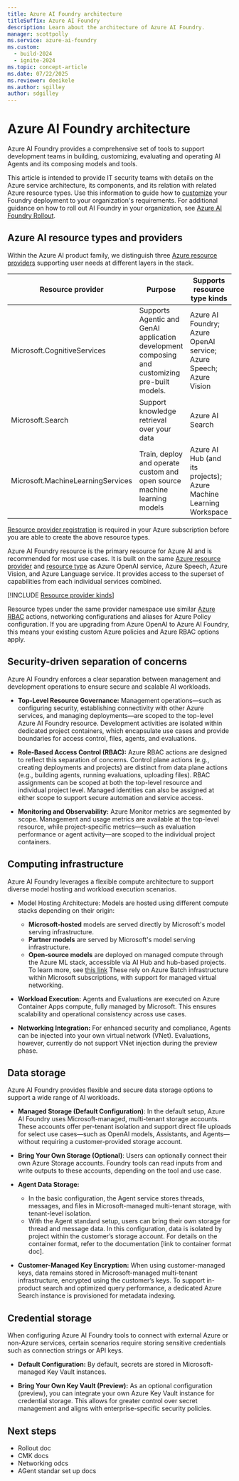 ```yaml
---
title: Azure AI Foundry architecture
titleSuffix: Azure AI Foundry
description: Learn about the architecture of Azure AI Foundry.
manager: scottpolly
ms.service: azure-ai-foundry
ms.custom:
  - build-2024
  - ignite-2024
ms.topic: concept-article
ms.date: 07/22/2025
ms.reviewer: deeikele
ms.author: sgilley
author: sdgilley
---
```


# Azure AI Foundry architecture 

Azure AI Foundry provides a comprehensive set of tools to support development teams in building, customizing, evaluating and operating AI Agents and its composing models and tools.

This article is intended to provide IT security teams with details on the Azure service architecture, its components, and its relation with related Azure resource types. Use this information to guide how to [customize](how-to/configure-private-link.md) your Foundry deployment to your organization's requirements. For additional guidance on how to roll out AI Foundry in your organization, see [Azure AI Foundry Rollout](concepts/planning.md).

## Azure AI resource types and providers

Within the Azure AI product family, we distinguish three [Azure resource providers]() supporting user needs at different layers in the stack.

| Resource provider | Purpose | Supports resource type kinds |
| --- | --- | --- |
| Microsoft.CognitiveServices | Supports Agentic and GenAI application development composing and customizing pre-built models. | Azure AI Foundry; Azure OpenAI service; Azure Speech; Azure Vision | 
| Microsoft.Search | Support knowledge retrieval over your data | Azure AI Search | 
| Microsoft.MachineLearningServices | Train, deploy and operate custom and open source machine learning models | Azure AI Hub (and its projects); Azure Machine Learning Workspace | 

[Resource provider registration](/azure/azure-resource-manager/management/resource-providers-and-types#register-resource-provider) is required in your Azure subscription before you are able to create the above resource types.

Azure AI Foundry resource is the primary resource for Azure AI and is recommended for most use cases. It is built on the same [Azure resource provider](#LINK) and [resource type](#LINK) as Azure OpenAI service, Azure Speech, Azure Vision, and Azure Language service. It provides access to the superset of capabilities from each individual services combined. 

[!INCLUDE [Resource provider kinds](../includes/resource-provider-kinds.md)]

Resource types under the same provider namespace use similar [Azure RBAC](#link) actions, networking configurations and aliases for Azure Policy configuration. If you are upgrading from Azure OpenAI to Azure AI Foundry, this means your existing custom Azure policies and Azure RBAC options apply. 

## Security-driven separation of concerns

Azure AI Foundry enforces a clear separation between management and development operations to ensure secure and scalable AI workloads.

- **Top-Level Resource Governance:** Management operations—such as configuring security, establishing connectivity with other Azure services, and managing deployments—are scoped to the top-level Azure AI Foundry resource. Development activities are isolated within dedicated project containers, which encapsulate use cases and provide boundaries for access control, files, agents, and evaluations.

- **Role-Based Access Control (RBAC):** Azure RBAC actions are designed to reflect this separation of concerns. Control plane actions (e.g., creating deployments and projects) are distinct from data plane actions (e.g., building agents, running evaluations, uploading files). RBAC assignments can be scoped at both the top-level resource and individual project level. Managed identities can also be assigned at either scope to support secure automation and service access.

- **Monitoring and Observability:** Azure Monitor metrics are segmented by scope. Management and usage metrics are available at the top-level resource, while project-specific metrics—such as evaluation performance or agent activity—are scoped to the individual project containers.

## Computing infrastructure

Azure AI Foundry leverages a flexible compute architecture to support diverse model hosting and workload execution scenarios.

- Model Hosting Architecture: Models are hosted using different compute stacks depending on their origin:

  - **Microsoft-hosted** models are served directly by Microsoft's model serving infrastructure.
  - **Partner models** are served by Microsoft's model serving infrastructure.
  - **Open-source models** are deployed on managed compute through the Azure ML stack, accessible via AI Hub and hub-based projects. To learn more, see [this link](#some-link) These rely on Azure Batch infrastructure within Microsoft subscriptions, with support for managed virtual networking.

- **Workload Execution:** Agents and Evaluations are executed on Azure Container Apps compute, fully managed by Microsoft. This ensures scalability and operational consistency across use cases.

- **Networking Integration:** For enhanced security and compliance, Agents can be injected into your own virtual network (VNet). Evaluations, however, currently do not support VNet injection during the preview phase.

## Data storage

Azure AI Foundry provides flexible and secure data storage options to support a wide range of AI workloads.

* **Managed Storage (Default Configuration)**:
In the default setup, Azure AI Foundry uses Microsoft-managed, multi-tenant storage accounts. These accounts offer per-tenant isolation and support direct file uploads for select use cases—such as OpenAI models, Assistants, and Agents—without requiring a customer-provided storage account.

* **Bring Your Own Storage (Optional)**:
Users can optionally connect their own Azure Storage accounts. Foundry tools can read inputs from and write outputs to these accounts, depending on the tool and use case.

* **Agent Data Storage:**

  * In the basic configuration, the Agent service stores threads, messages, and files in Microsoft-managed multi-tenant storage, with tenant-level isolation.
  * With the Agent standard setup, users can bring their own storage for thread and message data. In this configuration, data is isolated by project within the customer’s storage account. For details on the container format, refer to the documentation [link to container format doc].

* **Customer-Managed Key Encryption:**
  When using customer-managed keys, data remains stored in Microsoft-managed multi-tenant infrastructure, encrypted using the customer’s keys. To support in-product search and optimized query performance, a dedicated Azure Search instance is provisioned for metadata indexing.

## Credential storage

When configuring Azure AI Foundry tools to connect with external Azure or non-Azure services, certain scenarios require storing sensitive credentials such as connection strings or API keys.

* **Default Configuration:**
  By default, secrets are stored in Microsoft-managed Key Vault instances.

* **Bring Your Own Key Vault (Preview):**
  As an optional configuration (preview), you can integrate your own Azure Key Vault instance for credential storage. This allows for greater control over secret management and aligns with enterprise-specific security policies.

## Next steps

* Rollout doc
* CMK docs
* Networking odcs
* AGent standar set up docs